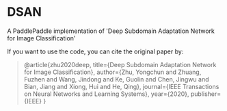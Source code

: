 # DSAN
A PaddlePaddle implementation of 'Deep Subdomain Adaptation Network for Image Classification' 


If you want to use the code, you can cite the original paper by:
<blockquote>
  @article{zhu2020deep,
  title={Deep Subdomain Adaptation Network for Image Classification},
  author={Zhu, Yongchun and Zhuang, Fuzhen and Wang, Jindong and Ke, Guolin and Chen, Jingwu and Bian, Jiang and Xiong, Hui and He, Qing},
  journal={IEEE Transactions on Neural Networks and Learning Systems},
  year={2020},
  publisher={IEEE}
}
</blockquote>
